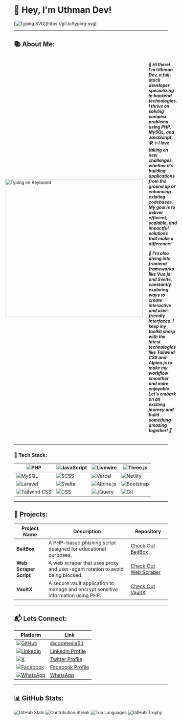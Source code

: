 # 👋 Hey, I'm Uthman Dev!

[![Typing SVG](https://readme-typing-svg.herokuapp.com?size=32&duration=4000&color=008afa&lines=Full+Stack+Developer;Backend+Specialist;Let's+Build+Something+Great!)](https://git.io/typing-svg)

---


## 📚 **About Me**:

<div style="display: flex; align-items: center; justify-content: center;">
  <div style="margin-right: 20px;">
    <img src="https://media4.giphy.com/media/26tn33aiTi1jkl6H6/giphy.gif?cid=6c09b9523h12jzbpazg3ac32ccr2qppjlfzn1w4qpaecfof0&ep=v1_internal_gif_by_id&rid=giphy.gif&ct=g" alt="Typing on Keyboard" width="450px" />
  </div>
  <br>
  <div>
<h5>    👋 Hi there! I’m  <b>Uthman Dev</b>, a full-stack developer specializing in backend technologies. I thrive on solving complex problems using <strong>PHP</strong>, <strong>MySQL</strong>, and <strong>JavaScript</strong>. 🛠️
  ✨ I love taking on new challenges, whether it’s building applications from the ground up or enhancing existing codebases. My goal is to deliver efficient, scalable, and impactful solutions that make a difference!</p> <p>🌟 I’m also diving into frontend frameworks like <strong>Vue.js</strong> and <strong>Svelte</strong>, constantly exploring ways to create interactive and user-friendly interfaces. I keep my toolkit sharp with the latest technologies like <strong>Tailwind CSS</strong> and <strong>Alpine.js</strong> to make my workflow smoother and more enjoyable. Let’s embark on an exciting journey and build something amazing together! 🚀
</h5>
</div>
</div>

---

### 🔧 **Tech Stack:**

| ![PHP](https://img.shields.io/badge/PHP-777BB4?style=for-the-badge&logo=php&logoColor=white)  | ![JavaScript](https://img.shields.io/badge/JavaScript-F7DF1E?style=for-the-badge&logo=javascript&logoColor=black) | ![Livewire](https://img.shields.io/badge/Livewire-4E56A6?style=for-the-badge&logo=livewire&logoColor=white) | ![Three.js](https://img.shields.io/badge/Three.js-000000?style=for-the-badge&logo=three.js&logoColor=white)  |
|--------------------------------|----------------------------------------------------|--------------------------------------------------|----------------------------------------------|
| ![MySQL](https://img.shields.io/badge/MySQL-4479A1?style=for-the-badge&logo=mysql&logoColor=white)  | ![SCSS](https://img.shields.io/badge/SCSS-CC6699?style=for-the-badge&logo=sass&logoColor=white) | ![Vercel](https://img.shields.io/badge/Vercel-000000?style=for-the-badge&logo=vercel&logoColor=white) | ![Netlify](https://img.shields.io/badge/Netlify-00C7B7?style=for-the-badge&logo=netlify&logoColor=white) |
| ![Laravel](https://img.shields.io/badge/Laravel-FF2D20?style=for-the-badge&logo=laravel&logoColor=white) | ![Svelte](https://img.shields.io/badge/Svelte-FF3E00?style=for-the-badge&logo=svelte&logoColor=white) | ![Alpine.js](https://img.shields.io/badge/Alpine.js-8BC0D0?style=for-the-badge&logo=alpine.js&logoColor=white) | ![Bootstrap](https://img.shields.io/badge/Bootstrap-563D7C?style=for-the-badge&logo=bootstrap&logoColor=white) |
| ![Tailwind CSS](https://img.shields.io/badge/Tailwind_CSS-38B2AC?style=for-the-badge&logo=tailwind-css&logoColor=white) | ![CSS](https://img.shields.io/badge/CSS3-1572B6?style=for-the-badge&logo=css3&logoColor=white) | ![JQuery](https://img.shields.io/badge/JQuery-0769AD?style=for-the-badge&logo=jquery&logoColor=white) | ![Git](https://img.shields.io/badge/Git-F05032?style=for-the-badge&logo=git&logoColor=white) |

---

## 💼 **Projects**:

| **Project Name**                                                                                      | **Description**                                                                                          | **Repository**                           |
|-------------------------------------------------------------------------------------------------------|----------------------------------------------------------------------------------------------------------|------------------------------------------|
| **BaitBox**                                                                                            | A PHP-based phishing script designed for educational purposes.                                            | [Check Out BaitBox](https://github.com/codetesla51/web-scraper) |
| **Web Scraper Script**                                                                                 | A web scraper that uses proxy and user-agent rotation to avoid being blocked.                              | [Check Out Web Scraper](https://github.com/codetesla51/web-scraper) |
| **VaultX**                                                                                             | A secure vault application to manage and encrypt sensitive information using PHP.                         | [Check Out VaultX](https://github.com/codetesla51/vaultx) |

---

## 📬 **Lets Connect**:
| **Platform** | **Link** |
|--------------|----------|
| [![GitHub](https://img.shields.io/badge/GitHub-181717?style=for-the-badge&logo=github&logoColor=white)](https://github.com/codetesla51) | [@codetesla51](https://github.com/codetesla51) |
| [![LinkedIn](https://img.shields.io/badge/LinkedIn-0077B5?style=for-the-badge&logo=linkedin&logoColor=white)](https://linkedin.com/in/your-linkedin-profile) | [LinkedIn Profile](https://linkedin.com/in/your-linkedin-profile) |
| [![X](https://img.shields.io/badge/X-1DA1F2?style=for-the-badge&logo=twitter&logoColor=white)](https://x.com/oladele56481?t=KIfYsIyRIobDWhMnYTYTfA&s=09) | [Twitter Profile](https://x.com/oladele56481?t=KIfYsIyRIobDWhMnYTYTfA&s=09) |
| [![Facebook](https://img.shields.io/badge/Facebook-1877F2?style=for-the-badge&logo=facebook&logoColor=white)](https://www.facebook.com/profile.php?id=100089196350154) | [Facebook Profile](https://www.facebook.com/profile.php?id=100089196350154) |
| [![WhatsApp](https://img.shields.io/badge/WhatsApp-25D366?style=for-the-badge&logo=whatsapp&logoColor=white)](https://wa.link/6jqex1) | [WhatsApp](https://wa.link/6jqex1) |

---

## 📊 GitHub Stats:
![GitHub Stats](https://github-readme-stats.vercel.app/api?username=codetesla51&show_icons=true&theme=radical)
![Contribution Streak](https://github-readme-streak-stats.herokuapp.com/?user=codetesla51&theme=radical)
![Top Languages](https://github-readme-stats.vercel.app/api/top-langs/?username=codetesla51&layout=compact&theme=radical&count_private=true)
![GitHub Trophy](https://github-profile-trophy.vercel.app/?username=codetesla51&theme=radical&no-frame=true&title=MultiPullRequest,Commits,Issues,PullRequest)
